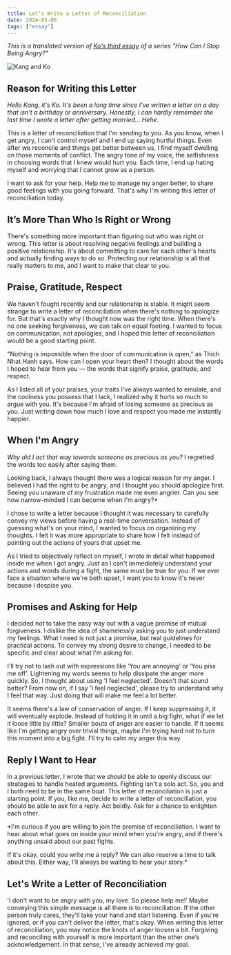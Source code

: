 ```yaml
---
title: Let’s Write a Letter of Reconciliation
date: 2024-05-06
tags: ["essay"]
---
```

*This is a translated version of [Ko's third essay](https://jagunbae.com/anger-3/) of a series "How Can I Stop Being Angry?"*

![Kang and Ko](https://jagunbae.com/content/images/size/w2000/2024/03/KakaoTalk_Photo_2024-03-09-23-27-03.webp)

## Reason for Writing this Letter

*Hello Kang, it's Ko. It's been a long time since I've written a letter on a day that isn't a birthday or anniversary. Honestly, I can hardly remember the last time I wrote a letter after getting married... Hehe.*

This is a letter of reconciliation that I'm sending to you. As you know, when I get angry, I can't control myself and I end up saying hurtful things. Even after we reconcile and things get better between us, I find myself dwelling on those moments of conflict. The angry tone of my voice, the selfishness in choosing words that I knew would hurt you. Each time, I end up hating myself and worrying that I cannot grow as a person.

I want to ask for your help. Help me to manage my anger better, to share good feelings with you going forward. That's why I'm writing this letter of reconciliation today.

## It’s More Than Who Is Right or Wrong
There's something more important than figuring out who was right or wrong. This letter is about resolving negative feelings and building a positive relationship. It's about committing to care for each other's hearts and actually finding ways to do so. Protecting our relationship is all that really matters to me, and I want to make that clear to you.

## Praise, Gratitude, Respect
We haven't fought recently and our relationship is stable. It might seem strange to write a letter of reconciliation when there's nothing to apologize for. But that's exactly why I thought now was the right time. When there's no one seeking forgiveness, we can talk on equal footing. I wanted to focus on communication, not apologies, and I hoped this letter of reconciliation would be a good starting point.

"Nothing is impossible when the door of communication is open," as Thich Nhat Hanh says. How can I open your heart then? I thought about the words I hoped to hear from you — the words that signify praise, gratitude, and respect.

As I listed all of your praises, your traits I've always wanted to emulate, and the coolness you possess that I lack, I realized why it hurts so much to argue with you. It's because I'm afraid of losing someone as precious as you. Just writing down how much I love and respect you made me instantly happier.

## When I'm Angry
*Why did I act that way towards someone as precious as you?* I regretted the words too easily after saying them.

Looking back, I always thought there was a logical reason for my anger. I believed I had the right to be angry, and I thought you should apologize first. Seeing you unaware of my frustration made me even angrier. Can you see how narrow-minded I can become when I'm angry?*

I chose to write a letter because I thought it was necessary to carefully convey my views before having a real-time conversation. Instead of guessing what's on your mind, I wanted to focus on organizing my thoughts. I felt it was more appropriate to share how I felt instead of pointing out the actions of yours that upset me.

As I tried to objectively reflect on myself, I wrote in detail what happened inside me when I got angry. Just as I can't immediately understand your actions and words during a fight, the same must be true for you. If we ever face a situation where we're both upset, I want you to know it's never because I despise you.

## Promises and Asking for Help
I decided not to take the easy way out with a vague promise of mutual forgiveness. I dislike the idea of shamelessly asking you to just understand my feelings. What I need is not just a promise, but real guidelines for practical actions. To convey my strong desire to change, I needed to be specific and clear about what I'm asking for.

I'll try not to lash out with expressions like ‘You are annoying' or ‘You piss me off'. Lightening my words seems to help dissipate the anger more quickly. So, I thought about using 'I feel neglected'. Doesn't that sound better? From now on, if I say 'I feel neglected', please try to understand why I feel that way. Just doing that will make me feel a lot better.

It seems there's a law of conservation of anger. If I keep suppressing it, it will eventually explode. Instead of holding it in until a big fight, what if we let it loose little by little? Smaller bouts of anger are easier to handle. If it seems like I'm getting angry over trivial things, maybe I'm trying hard not to turn this moment into a big fight. I'll try to calm my anger this way.

## Reply I Want to Hear
In a previous letter, I wrote that we should be able to openly discuss our strategies to handle heated arguments. Fighting isn't a solo act. So, you and I both need to be in the same boat. This letter of reconciliation is just a starting point. If you, like me, decide to write a letter of reconciliation, you should be able to ask for a reply. Act boldly. Ask for a chance to enlighten each other.

*I'm curious if you are willing to join the promise of reconciliation. I want to hear about what goes on inside your mind when you're angry, and if there's anything unsaid about our past fights.

If it's okay, could you write me a reply? We can also reserve a time to talk about this. Either way, I'll always be waiting to hear your story.*

## Let's Write a Letter of Reconciliation
'I don't want to be angry with you, my love. So please help me!’ Maybe conveying this simple message is all there is to reconciliation. If the other person truly cares, they'll take your hand and start listening. Even if you're ignored, or if you can't deliver the letter, that's okay. When writing this letter of reconciliation, you may notice the knots of anger loosen a bit. Forgiving and reconciling with yourself is more important than the other one’s acknowledgement. In that sense, I've already achieved my goal.